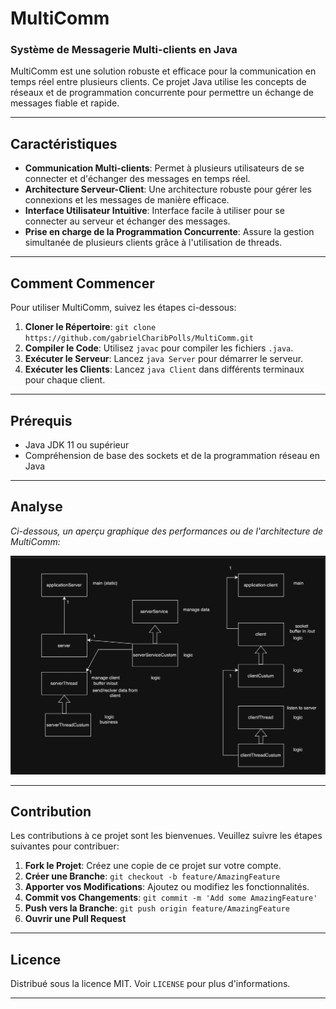 # MultiComm
### Système de Messagerie Multi-clients en Java

MultiComm est une solution robuste et efficace pour la communication en temps réel entre plusieurs clients. Ce projet Java utilise les concepts de réseaux et de programmation concurrente pour permettre un échange de messages fiable et rapide.

---

## Caractéristiques

- **Communication Multi-clients**: Permet à plusieurs utilisateurs de se connecter et d'échanger des messages en temps réel.
- **Architecture Serveur-Client**: Une architecture robuste pour gérer les connexions et les messages de manière efficace.
- **Interface Utilisateur Intuitive**: Interface facile à utiliser pour se connecter au serveur et échanger des messages.
- **Prise en charge de la Programmation Concurrente**: Assure la gestion simultanée de plusieurs clients grâce à l'utilisation de threads.

---

## Comment Commencer

Pour utiliser MultiComm, suivez les étapes ci-dessous:

1. **Cloner le Répertoire**: `git clone https://github.com/gabrielCharibPolls/MultiComm.git`
2. **Compiler le Code**: Utilisez `javac` pour compiler les fichiers `.java`.
3. **Exécuter le Serveur**: Lancez `java Server` pour démarrer le serveur.
4. **Exécuter les Clients**: Lancez `java Client` dans différents terminaux pour chaque client.

---

## Prérequis

- Java JDK 11 ou supérieur
- Compréhension de base des sockets et de la programmation réseau en Java

---

## Analyse

*Ci-dessous, un aperçu graphique des performances ou de l'architecture de MultiComm:*

![Analyse de MultiComm](https://github.com/gabrielCharibPolls/MultiComm/blob/main/img/Screenshot%202023-11-11%20at%2017.05.45.png)

---

## Contribution

Les contributions à ce projet sont les bienvenues. Veuillez suivre les étapes suivantes pour contribuer:

1. **Fork le Projet**: Créez une copie de ce projet sur votre compte.
2. **Créer une Branche**: `git checkout -b feature/AmazingFeature`
3. **Apporter vos Modifications**: Ajoutez ou modifiez les fonctionnalités.
4. **Commit vos Changements**: `git commit -m 'Add some AmazingFeature'`
5. **Push vers la Branche**: `git push origin feature/AmazingFeature`
6. **Ouvrir une Pull Request**

---

## Licence

Distribué sous la licence MIT. Voir `LICENSE` pour plus d'informations.

---

